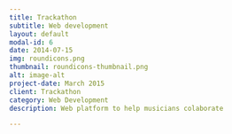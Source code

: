 ```yaml
---
title: Trackathon
subtitle: Web development
layout: default
modal-id: 6
date: 2014-07-15
img: roundicons.png
thumbnail: roundicons-thumbnail.png
alt: image-alt
project-date: March 2015
client: Trackathon
category: Web Development
description: Web platform to help musicians colaborate

---
```

